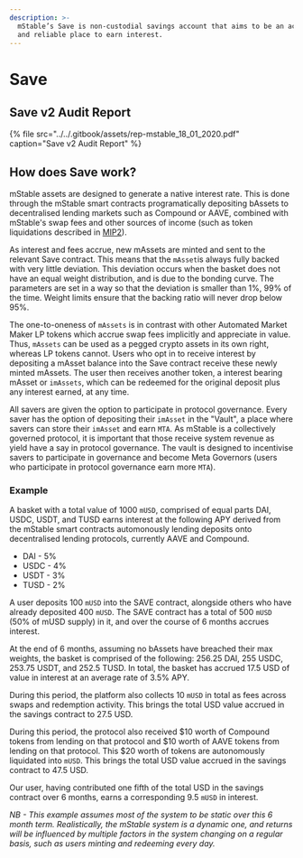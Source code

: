```yaml
---
description: >-
  mStable’s Save is non-custodial savings account that aims to be an accessible
  and reliable place to earn interest.
---
```


# Save

## Save v2 Audit Report 

{% file src="../../.gitbook/assets/rep-mstable\_18\_01\_2020.pdf" caption="Save v2 Audit Report" %}

## **How does Save work?**

mStable assets are designed to generate a native interest rate. This is done through the mStable smart contracts programatically depositing bAssets to decentralised lending markets such as Compound or AAVE, combined with mStable's swap fees and other sources of income \(such as token liquidations described in [MIP2](https://mips.mstable.org/MIPS/mip-2.html)\).

As interest and fees accrue, new mAssets are minted and sent to the relevant Save contract. This means that the `mAsset`is always fully backed with very little deviation. This deviation occurs when the basket does not have an equal weight distribution, and is due to the bonding curve. The parameters are set in a way so that the deviation is smaller than 1%, 99% of the time. Weight limits ensure that the backing ratio will never drop below 95%.

The one-to-oneness of `mAssets` is in contrast with other Automated Market Maker LP tokens which accrue swap fees implicitly and appreciate in value. Thus, `mAssets` can be used as a pegged crypto assets in its own right, whereas LP tokens cannot. Users who opt in to receive interest by depositing a mAsset balance into the Save contract receive these newly minted mAssets. The user then receives another token, a interest bearing mAsset or `imAssets`, which can be redeemed for the original deposit plus any interest earned, at any time.

All savers are given the option to participate in protocol governance. Every saver has the option of depositing their `imAsset` in the "Vault", a place where savers can store their `imAsset` and earn `MTA`. As mStable is a collectively governed protocol, it is important that those receive system revenue as yield have a say in protocol governance. The vault is designed to incentivise savers to participate in governance and become Meta Governors \(users who participate in protocol governance earn more `MTA`\).

### **Example**

A basket with a total value of 1000 `mUSD`, comprised of equal parts DAI, USDC, USDT, and TUSD earns interest at the following APY derived from the mStable smart contracts automonously lending deposits onto decentralised lending protocols, currently AAVE and Compound.

* DAI - 5%
* USDC - 4%
* USDT - 3%
* TUSD - 2%

A user deposits 100 `mUSD` into the SAVE contract, alongside others who have already deposited 400 `mUSD`. The SAVE contract has a total of 500 `mUSD` \(50% of mUSD supply\) in it, and over the course of 6 months accrues interest.

At the end of 6 months, assuming no bAssets have breached their max weights, the basket is comprised of the following: 256.25 DAI, 255 USDC, 253.75 USDT, and 252.5 TUSD. In total, the basket has accrued 17.5 USD of value in interest at an average rate of 3.5% APY.

During this period, the platform also collects 10 `mUSD` in total as fees across swaps and redemption activity. This brings the total USD value accrued in the savings contract to 27.5 USD.

During this period, the protocol also received $10 worth of Compound tokens from lending on that protocol and $10 worth of AAVE tokens from lending on that protocol. This $20 worth of tokens are autonomously liquidated into `mUSD`. This brings the total USD value accrued in the savings contract to 47.5 USD.

Our user, having contributed one fifth of the total USD in the savings contract over 6 months, earns a corresponding 9.5 `mUSD` in interest.

_NB - This example assumes most of the system to be static over this 6 month term. Realistically, the mStable system is a dynamic one, and returns will be influenced by multiple factors in the system changing on a regular basis, such as users minting and redeeming every day._

